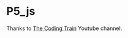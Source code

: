 # P5_js

Thanks to [The Coding Train](https://www.youtube.com/channel/UCvjgXvBlbQiydffZU7m1_aw) Youtube channel.
